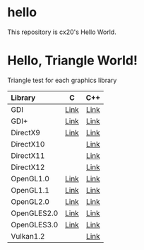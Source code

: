 hello
=====

This repository is cx20's Hello World.

# Hello, Triangle World!

Triangle test for each graphics library

|Library    |C                                                                       |C++                                                                       |
|:----------|:----------------------------------------------------------------------:|:------------------------------------------------------------------------:|
|GDI        |[Link](https://github.com/cx20/hello/tree/master/c/gdi/triangle)        |[Link](https://github.com/cx20/hello/tree/master/cpp/gdi/triangle)        |
|GDI+       |[Link](https://github.com/cx20/hello/tree/master/c/gdiplus/triangle)    |[Link](https://github.com/cx20/hello/tree/master/cpp/gdiplus/triangle)    |
|DirectX9   |[Link](https://github.com/cx20/hello/tree/master/c/directx9/triangle)   |[Link](https://github.com/cx20/hello/tree/master/cpp/directx9/triangle)   |
|DirectX10  |                                                                        |[Link](https://github.com/cx20/hello/tree/master/cpp/directx10/triangle)  |
|DirectX11  |                                                                        |[Link](https://github.com/cx20/hello/tree/master/cpp/directx11/triangle)  |
|DirectX12  |                                                                        |[Link](https://github.com/cx20/hello/tree/master/cpp/directx12/triangle)  |
|OpenGL1.0  |[Link](https://github.com/cx20/hello/tree/master/c/opengl1.0/triangle)  |[Link](https://github.com/cx20/hello/tree/master/cpp/opengl1.0/triangle)  |
|OpenGL1.1  |[Link](https://github.com/cx20/hello/tree/master/c/opengl1.1/triangle)  |[Link](https://github.com/cx20/hello/tree/master/cpp/opengl1.1/triangle)  |
|OpenGL2.0  |[Link](https://github.com/cx20/hello/tree/master/c/opengl2.0/triangle)  |[Link](https://github.com/cx20/hello/tree/master/cpp/opengl2.0/triangle)  |
|OpenGLES2.0|[Link](https://github.com/cx20/hello/tree/master/c/opengles2.0/triangle)|[Link](https://github.com/cx20/hello/tree/master/cpp/opengles2.0/triangle)|
|OpenGLES3.0|[Link](https://github.com/cx20/hello/tree/master/c/opengles3.0/triangle)|[Link](https://github.com/cx20/hello/tree/master/cpp/opengles3.0/triangle)|
|Vulkan1.2  |                                                                        |[Link](https://github.com/cx20/hello/tree/master/cpp/vulkan1.2/triangle)  |
